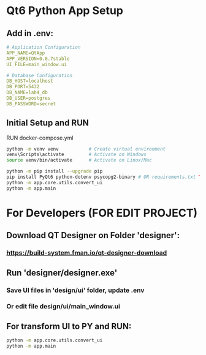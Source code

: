 # Qt6 Python App Setup

## Add in .env:

```yml
# Application Configuration
APP_NAME=QtApp
APP_VERSION=0.0.7stable
UI_FILE=main_window.ui

# Database Configuration
DB_HOST=localhost
DB_PORT=5432
DB_NAME=lab4_db
DB_USER=postgres
DB_PASSWORD=secret
```

## Initial Setup and RUN

RUN docker-compose.yml

```bash
python -m venv venv           # Create virtual environment
venv\Scripts\activate         # Activate on Windows
source venv/bin/activate      # Activate on Linux/Mac

python -m pip install --upgrade pip
pip install PyQt6 python-dotenv psycopg2-binary # OR requirements.txt TODO: Add requirements
python -m app.core.utils.convert_ui
python -m app.main
```

# For Developers (FOR EDIT PROJECT)

## Download QT Designer on Folder 'designer': 

### https://build-system.fman.io/qt-designer-download

## Run 'designer/designer.exe'

### Save UI files in 'design/ui' folder, update .env
### Or edit file **design/ui/main_window.ui**

## For transform UI to PY and RUN:

```bash
python -m app.core.utils.convert_ui
python -m app.main
```
